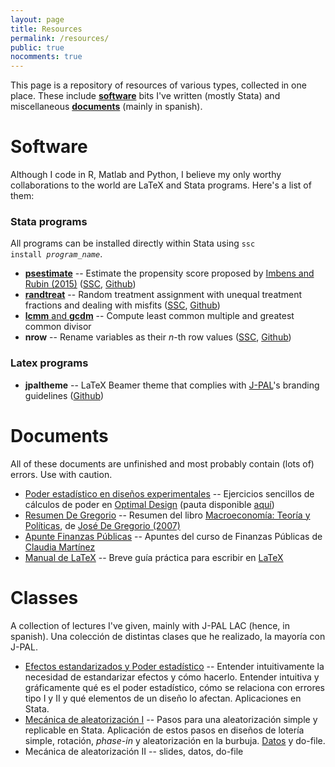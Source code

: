 ```yaml
---
layout: page
title: Resources
permalink: /resources/
public: true
nocomments: true
---
```


This page is a repository of resources of various types, collected in one place. These include [**software**](#software) bits I've written (mostly Stata) and miscellaneous [**documents**](#documents) (mainly in spanish).

# Software

Although I code in R, Matlab and Python, I believe my only worthy collaborations to the world are LaTeX and Stata programs. Here's a list of them:

### Stata programs

All programs can be installed directly within Stata using <code>ssc install <i>program_name</i></code>.

- [**psestimate**](/resources/psestimate) -- Estimate the propensity score proposed by [Imbens and Rubin (2015)](http://www.cambridge.org/zw/academic/subjects/statistics-probability/statistical-theory-and-methods/causal-inference-statistics-social-and-biomedical-sciences-introduction) ([SSC](https://ideas.repec.org/c/boc/bocode/s458179.html), [Github](https://github.com/acarril/psestimate))
- [**randtreat**](/resources/randtreat) -- Random treatment assignment with unequal treatment fractions and dealing with misfits ([SSC](https://ideas.repec.org/c/boc/bocode/s458106.html), [Github](https://github.com/acarril/randtreat))
- [**lcmm** and **gcdm**](/posts/GCD-LCM) -- Compute least common multiple and greatest common divisor
- **nrow** -- Rename variables as their *n*-th row values ([SSC](https://ideas.repec.org/c/boc/bocode/s458116.html), [Github](https://github.com/acarril/nrow))

### Latex programs

- **jpaltheme** -- LaTeX Beamer theme that complies with [J-PAL](https://www.povertyactionlab.org/)'s branding guidelines ([Github](https://github.com/acarril/jpaltheme))

# Documents

All of these documents are unfinished and most probably contain (lots of) errors. Use with caution.

- [Poder estadístico en diseños experimentales](https://www.dropbox.com/s/s4wvhsi59zqw34c/poder_optimal_design.pdf?dl=0) -- Ejercicios sencillos de cálculos de poder en [Optimal Design](http://hlmsoft.net/od/) (pauta disponible [aquí](https://www.dropbox.com/s/q5l73pjng99fjyz/poder_optimal_design%20-%20pauta.pdf?dl=0))
- [Resumen De Gregorio](https://www.dropbox.com/s/o5cj07jpdq0em54/DeGregorioResumen.pdf?dl=0) -- Resumen del libro [Macroeconomía: Teoría y Políticas](http://www.degregorio.cl/pdf/Macroeconomia.pdf), de [José De Gregorio (2007)](http://www.econ.uchile.cl/jdegregorio)
- [Apunte Finanzas Públicas](https://www.dropbox.com/s/dsg9meznquq8kno/Apuntes%20finanzas%20publicas.pdf?dl=0) -- Apuntes del curso de Finanzas Públicas de [Claudia Martínez](https://www.povertyactionlab.org/mart%C3%ADnez)
- [Manual de LaTeX](https://www.dropbox.com/s/hcz69dj5rrusi9g/manual_latex.pdf?dl=0) -- Breve guía práctica para escribir en [LaTeX](http://tex.stackexchange.com/a/94910/45978)


# Classes

A collection of lectures I've given, mainly with J-PAL LAC (hence, in spanish).
Una colección de distintas clases que he realizado, la mayoría con J-PAL.


- [Efectos estandarizados y Poder estadístico](https://www.dropbox.com/s/pf4rse155g2yc2f/class_statistical_power.pdf?dl=0) -- Entender intuitivamente la necesidad de estandarizar efectos y cómo hacerlo. Entender intuitiva y gráficamente qué es el poder estadístico, cómo se relaciona con errores tipo I y II y qué elementos de un diseño lo afectan. Aplicaciones en Stata.
- [Mecánica de aleatorización I](https://www.dropbox.com/s/aedge51xocm79iv/clase12_slides.pdf?dl=0) -- Pasos para una aleatorización simple y replicable en Stata. Aplicación de estos pasos en diseños de lotería simple, rotación, *phase-in* y aleatorización en la burbuja. [Datos](https://www.dropbox.com/s/juo24v3si088e5x/aerdat5.dta?dl=0) y do-file.
- Mecánica de aleatorización II -- slides, datos, do-file
